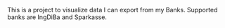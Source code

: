 This is a project to visualize data I can export from my Banks. Supported banks are IngDiBa and Sparkasse.
